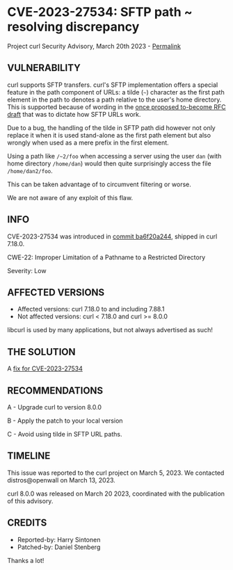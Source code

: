 CVE-2023-27534: SFTP path ~ resolving discrepancy
=================================================

Project curl Security Advisory, March 20th 2023 -
[Permalink](https://curl.se/docs/CVE-2023-27534.html)

VULNERABILITY
-------------

curl supports SFTP transfers. curl's SFTP implementation offers a special
feature in the path component of URLs: a tilde (`~`) character as the first
path element in the path to denotes a path relative to the user's home
directory. This is supported because of wording in the [once proposed
to-become RFC
draft](https://datatracker.ietf.org/doc/html/draft-ietf-secsh-scp-sftp-ssh-uri-04)
that was to dictate how SFTP URLs work.

Due to a bug, the handling of the tilde in SFTP path did however not only
replace it when it is used stand-alone as the first path element but also
wrongly when used as a mere prefix in the first element.

Using a path like `/~2/foo` when accessing a server using the user `dan` (with
home directory `/home/dan`) would then quite surprisingly access the file
`/home/dan2/foo`.

This can be taken advantage of to circumvent filtering or worse.

We are not aware of any exploit of this flaw.

INFO
----

CVE-2023-27534 was introduced in [commit
ba6f20a244](https://github.com/curl/curl/commit/ba6f20a244), shipped in curl
7.18.0.

CWE-22: Improper Limitation of a Pathname to a Restricted Directory

Severity: Low

AFFECTED VERSIONS
-----------------

- Affected versions: curl 7.18.0 to and including 7.88.1
- Not affected versions: curl < 7.18.0 and curl >= 8.0.0

libcurl is used by many applications, but not always advertised as such!

THE SOLUTION
------------

A [fix for CVE-2023-27534](https://github.com/curl/curl/commit/4e2b52b5f7a3bf50a)

RECOMMENDATIONS
--------------

 A - Upgrade curl to version 8.0.0

 B - Apply the patch to your local version

 C - Avoid using tilde in SFTP URL paths.

TIMELINE
--------

This issue was reported to the curl project on March 5, 2023. We contacted
distros@openwall on March 13, 2023.

curl 8.0.0 was released on March 20 2023, coordinated with the publication of
this advisory.

CREDITS
-------

- Reported-by: Harry Sintonen
- Patched-by: Daniel Stenberg

Thanks a lot!
